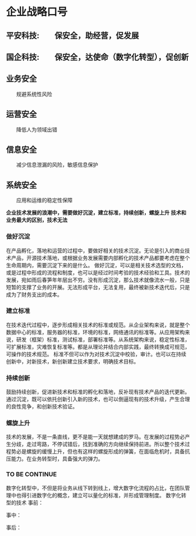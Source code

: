 # 企业战略口号

## 平安科技:&emsp;&emsp;**保安全，助经营，促发展**

## 国企科技:&emsp;&emsp;**保安全，达使命（数字化转型），促创新**

## 业务安全

&emsp;&emsp;规避系统性风险

## 运营安全

&emsp;&emsp;降低人为领域出错

## 信息安全

&emsp;&emsp;减少信息泄漏的风险，敏感信息保护

## 系统安全

&emsp;&emsp;应用和运维的稳定性保障

**企业技术发展的浪潮中，需要做好沉淀，建立标准，持续创新，螺旋上升**
**技术和业务最大的区别，技术无法**

### 做好沉淀

在产品孵化，落地和运营的过程中，要做好相关的技术沉淀。无论是引入的商业技术产品，开源技术落地，或根据业务发展需要内部孵化的技术产品都要考虑在整个生命周期内，需要沉淀下来的是什么。
做好沉淀，可以是相关技术选型的文档，或是过程中形成的流程和制度，也可以是经过时间考验的技术经验和工具。技术的发展，宛如雨后春笋年年层出不穷。没有形成沉淀，那么技术就像流水一般，只是短暂的支撑了业务的开展。无法形成平台，无法复用，最终被新技术迭代后，只是成为了财务支出的成本。

### 建立标准

在技术迭代过程中，逐步形成相关技术的标准或规范。从企业架构来说，就是整个数据中心的标准，服务器的标准，环境的标准，网络通讯的标准等。从应用架构来说，研发（框架）标准，测试标准，部署标准等。从系统架构来说，稳定性标准，可扩展标准，灾难恢复标准等。都是从理论并结合内部实践，最终转换成可规范，可操作的技术规范。
标准不但可以作为对技术沉淀中校验，审计。也可以在持续创新中，对新技术，新创新建立技术要求，明确技术目标。

### 持续创新

鼓励持续创新，促进新技术和标准的孵化和落地，反补现有技术产品的迭代更新。通过沉淀，既可以依托创新引入新的技术，也可以倒逼现有的技术升级，产生合理的良性竞争，和创新技术验证。

### 螺旋上升

技术的发展，不是一条直线，更不是能一天就想建成的罗马。在发展的过程势必产生分歧，走过弯路，不停试错后，找到准确的方向继续保持前进。所以整个技术过程势必是螺旋的缓慢上升，但也有这样的螺旋形成的弹簧，在面临危机时，具备抗压能力。在业务转型时，具备强大的弹力。

### TO BE CONTINUE

数字化转型中，不但是将业务从线下转到线上，增大数字化流程的占比，在团队管理中也得引进数字化的概念，建立可以量化的标准，并形成管理制度。
数字化转型的技术
事前：

事中：

事后：

